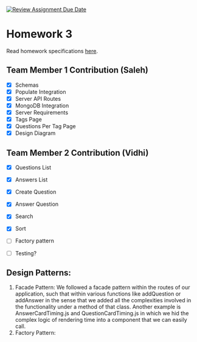 [![Review Assignment Due Date](https://classroom.github.com/assets/deadline-readme-button-24ddc0f5d75046c5622901739e7c5dd533143b0c8e959d652212380cedb1ea36.svg)](https://classroom.github.com/a/8-yb8gCE)
# Homework 3

Read homework specifications [here](https://northeastern-my.sharepoint.com/:w:/r/personal/j_mitra_northeastern_edu/Documents/cs%205500/CS5500%20Foundations%20of%20Software%20Engineering.docx?d=wf0fe626cdd1e44558d38e6e595b6e433&csf=1&web=1&e=EDdUEu).


## Team Member 1 Contribution (Saleh)
- [X] Schemas
- [X] Populate Integration
- [X] Server API Routes
- [X] MongoDB Integration
- [X] Server Requirements
- [X] Tags Page
- [X] Questions Per Tag Page
- [X] Design Diagram

## Team Member 2 Contribution (Vidhi)
- [x] Questions List
- [X] Answers List
- [x] Create Question
- [X] Answer Question
- [X] Search 
- [X] Sort
- [ ] Factory pattern

- [ ] Testing?

## Design Patterns:
1. Facade Pattern: We followed a facade pattern within the routes of our application, such that within various functions like addQuestion or addAnswer in the sense that we added all the complexities involved in the functionality under a method of that class. Another example is AnswerCardTiming.js and QuestionCardTiming.js in which we hid the complex logic of rendering time into a component that we can easily call.
2. Factory Pattern:
